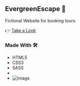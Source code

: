 ## EvergreenEscape 🏃

Fictional Website for booking tours

👉 [Take a Look](https://kunalmahato11.github.io/EvergreenEscape/)


### Made With 🛠️
* HTML5
* CSS3
* SASS
*
* ![image](https://user-images.githubusercontent.com/52077821/135706501-96a04b39-9505-4497-9cb3-1383251a8aac.png)
